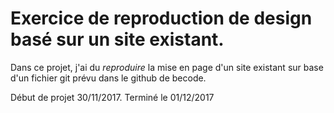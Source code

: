 # Exercice de reproduction de design basé sur un site existant.

Dans ce projet, j'ai du *reproduire* la mise en page d'un site existant sur base d'un fichier git prévu dans le github de becode.

Début de projet 30/11/2017. Terminé le 01/12/2017
